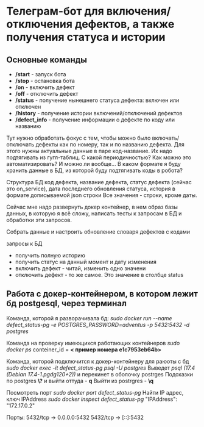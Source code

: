 # Телеграм-бот для включения/отключения дефектов, а также получения статуса и истории

## Основные команды

- **/start** - запуск бота
- **/stop** - остановка бота
- **/on** - включить дефект
- **/off** - отключить дефект
- **/status** - получение нынешнего статуса дефекта: включен или отключен
- **/history** - получение истории включений/отключений дефектов
- **/defect_info** - получение информации о дефекте по коду или названию
  
Тут нужно обработать фокус с тем, чтобы можно было включать/отключать дефекты как по номеру, так и по названию дефекта. Для этого нужны актуальные данные в паре код-название. Их надо подтягивать из гугл-таблиц. С какой периодичностью? Как можно это автоматизировать? И можно ли вообще...
В каком формате я буду хранить данные в БД, из которой буду подтягивать коды в робота?

Структура БД
код дефекта, название дефекта, статус дефекта (сейчас это on_service), дата последнего обновления статуса, история в формате дописываемой json строки
Все значения - строки, кроме даты.

Сейчас мне надо развернуть докер контейнер, в нем образ базы данных, в которую я всё сложу, написать тесты к запросам в БД и обработки эти запросов.

Собрать данные и настроить обновление словаря дефектов с кодами

запросы к БД

- получить полную историю
- получить статус на данный момент и дату изменения
- включить дефект - читай, изменить одно значени
- отключить дефект - то же самое. Это значение в столбце status

## Работа с докер-контейнером, в котором лежит бд postgesql, через терминал

Команда, которой я разворачивала бд:
*sudo docker run --name defect_status-pg -e POSTGRES_PASSWORD=adventus -p 5432:5432 -d postgres*

Команда на проверку имеющихся работающих контейнеров
*sudo docker ps*
conteiner_id = **< пример номера e1c7953eb64b>**

Команда, которой подключится к докер-контейнеру для раюоты с бд
*sudo docker exec -it defect_status-pg psql -U postgres*
Выведет *psql (17.4 (Debian 17.4-1.pgdg120+2))* и перекинет в оболочку postrges
Подсказки по postgres **\\?** и выйти оттуда - **q**
Выйти из postrgres - **\\q**

Посмотреть порт
*sudo docker port defect_status-pg*
Найти IP адрес, ключ IPAddress
*sudo docker inspect defect_status-pg*
"IPAddress": "172.17.0.2"

Порты:
5432/tcp -> 0.0.0.0:5432
5432/tcp -> [::]:5432
